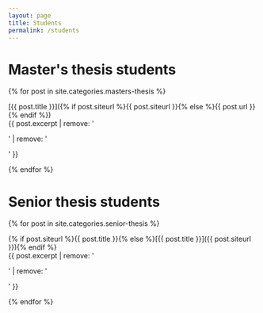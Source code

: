 ```yaml
---
layout: page
title: Students
permalink: /students
---
```


# Master's thesis students

{% for post in site.categories.masters-thesis %}

[{{ post.title }}]({% if post.siteurl %}{{ post.siteurl }}{% else %}{{ post.url }}{% endif %})  
{{ post.excerpt | remove: '<p>' | remove: '</p>' }}

{% endfor %}

# Senior thesis students

{% for post in site.categories.senior-thesis %}

{% if post.siteurl %}{{ post.title }}{% else %}[{{ post.title }}]({{ post.siteurl }}){% endif %}  
{{ post.excerpt | remove: '<p>' | remove: '</p>' }}

{% endfor %}